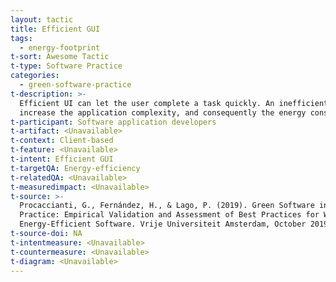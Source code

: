 ```yaml
---
layout: tactic
title: Efficient GUI
tags:
  - energy-footprint
t-sort: Awesome Tactic
t-type: Software Practice
categories:
  - green-software-practice
t-description: >-
  Efficient UI can let the user complete a task quickly. An inefficient UI can
  increase the application complexity, and consequently the energy consumption.
t-participant: Software application developers
t-artifact: <Unavailable>
t-context: Client-based
t-feature: <Unavailable>
t-intent: Efficient GUI
t-targetQA: Energy-efficiency
t-relatedQA: <Unavailable>
t-measuredimpact: <Unavailable>
t-source: >-
  Procaccianti, G., Fernández, H., & Lago, P. (2019). Green Software in
  Practice: Empirical Validation and Assessment of Best Practices for Writing
  Energy-Efficient Software. Vrije Universiteit Amsterdam, October 2019.
t-source-doi: NA
t-intentmeasure: <Unavailable>
t-countermeasure: <Unavailable>
t-diagram: <Unavailable>
---
```


